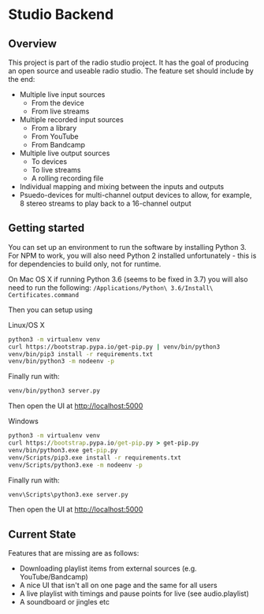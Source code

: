 
Studio Backend
==============

Overview
--------

This project is part of the radio studio project.  It has the goal of producing an open source and useable radio studio.  The feature set should include by the end:

 - Multiple live input sources
   - From the device
   - From live streams
 - Multiple recorded input sources
   - From a library
   - From YouTube
   - From Bandcamp
 - Multiple live output sources
   - To devices
   - To live streams
   - A rolling recording file
 - Individual mapping and mixing between the inputs and outputs
 - Psuedo-devices for multi-channel output devices to allow, for example, 8 stereo streams to play back to a 16-channel output 

Getting started
---------------

You can set up an environment to run the software by installing Python 3.  For NPM to work, you will also need Python 2 installed unfortunately - this is for dependencies to build only, not for runtime.

On Mac OS X if running Python 3.6 (seems to be fixed in 3.7) you will also need to run the following:
`/Applications/Python\ 3.6/Install\ Certificates.command`

Then you can setup using

Linux/OS X

```sh
python3 -m virtualenv venv
curl https://bootstrap.pypa.io/get-pip.py | venv/bin/python3
venv/bin/pip3 install -r requirements.txt
venv/bin/python3 -m nodeenv -p
```

Finally run with:

```sh
venv/bin/python3 server.py
```

Then open the UI at <http://localhost:5000>

Windows

```cmd
python3 -m virtualenv venv
curl https://bootstrap.pypa.io/get-pip.py > get-pip.py
venv/bin/python3.exe get-pip.py
venv/Scripts/pip3.exe install -r requirements.txt
venv/Scripts/python3.exe -m nodeenv -p
```

Finally run with:

```cmd
venv\Scripts\python3.exe server.py
```

Then open the UI at <http://localhost:5000>

Current State
-------------

Features that are missing are as follows:

 - Downloading playlist items from external sources (e.g. YouTube/Bandcamp)
 - A nice UI that isn't all on one page and the same for all users
 - A live playlist with timings and pause points for live (see audio.playlist)
 - A soundboard or jingles etc
